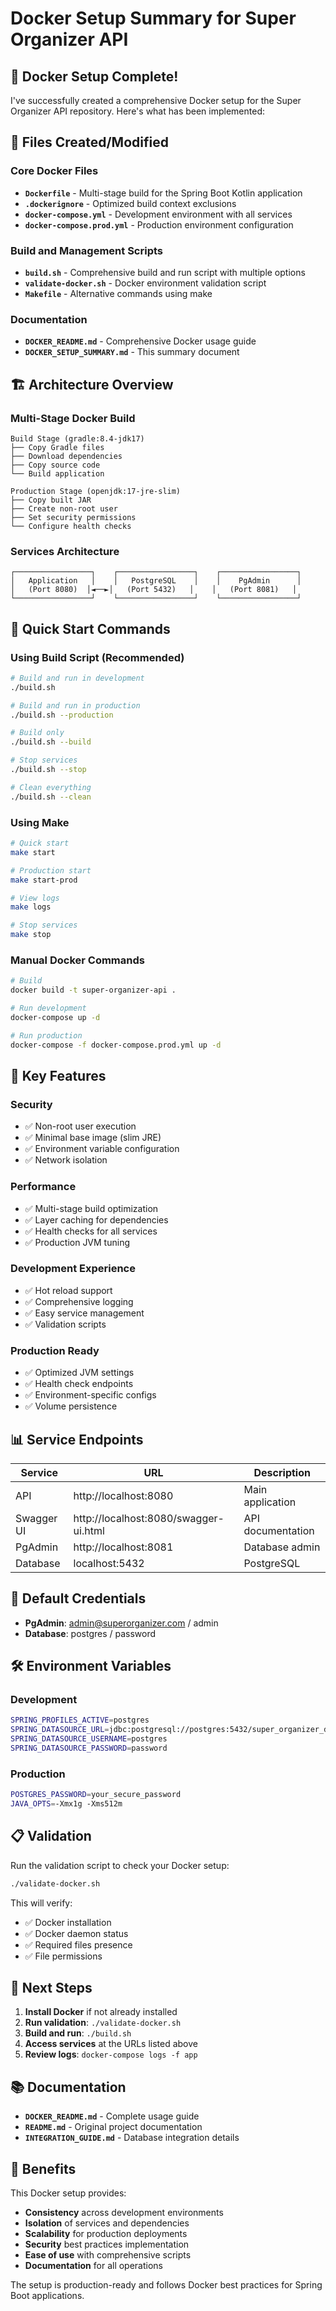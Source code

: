 # Docker Setup Summary for Super Organizer API

## 🎉 Docker Setup Complete!

I've successfully created a comprehensive Docker setup for the Super Organizer API repository. Here's what has been implemented:

## 📁 Files Created/Modified

### Core Docker Files
- **`Dockerfile`** - Multi-stage build for the Spring Boot Kotlin application
- **`.dockerignore`** - Optimized build context exclusions
- **`docker-compose.yml`** - Development environment with all services
- **`docker-compose.prod.yml`** - Production environment configuration

### Build and Management Scripts
- **`build.sh`** - Comprehensive build and run script with multiple options
- **`validate-docker.sh`** - Docker environment validation script
- **`Makefile`** - Alternative commands using make

### Documentation
- **`DOCKER_README.md`** - Comprehensive Docker usage guide
- **`DOCKER_SETUP_SUMMARY.md`** - This summary document

## 🏗️ Architecture Overview

### Multi-Stage Docker Build
```
Build Stage (gradle:8.4-jdk17)
├── Copy Gradle files
├── Download dependencies
├── Copy source code
└── Build application

Production Stage (openjdk:17-jre-slim)
├── Copy built JAR
├── Create non-root user
├── Set security permissions
└── Configure health checks
```

### Services Architecture
```
┌─────────────────┐    ┌─────────────────┐    ┌─────────────────┐
│   Application   │    │   PostgreSQL    │    │    PgAdmin      │
│   (Port 8080)  │◄──►│   (Port 5432)   │    │   (Port 8081)   │
└─────────────────┘    └─────────────────┘    └─────────────────┘
```

## 🚀 Quick Start Commands

### Using Build Script (Recommended)
```bash
# Build and run in development
./build.sh

# Build and run in production
./build.sh --production

# Build only
./build.sh --build

# Stop services
./build.sh --stop

# Clean everything
./build.sh --clean
```

### Using Make
```bash
# Quick start
make start

# Production start
make start-prod

# View logs
make logs

# Stop services
make stop
```

### Manual Docker Commands
```bash
# Build
docker build -t super-organizer-api .

# Run development
docker-compose up -d

# Run production
docker-compose -f docker-compose.prod.yml up -d
```

## 🔧 Key Features

### Security
- ✅ Non-root user execution
- ✅ Minimal base image (slim JRE)
- ✅ Environment variable configuration
- ✅ Network isolation

### Performance
- ✅ Multi-stage build optimization
- ✅ Layer caching for dependencies
- ✅ Health checks for all services
- ✅ Production JVM tuning

### Development Experience
- ✅ Hot reload support
- ✅ Comprehensive logging
- ✅ Easy service management
- ✅ Validation scripts

### Production Ready
- ✅ Optimized JVM settings
- ✅ Health check endpoints
- ✅ Environment-specific configs
- ✅ Volume persistence

## 📊 Service Endpoints

| Service | URL | Description |
|---------|-----|-------------|
| API | http://localhost:8080 | Main application |
| Swagger UI | http://localhost:8080/swagger-ui.html | API documentation |
| PgAdmin | http://localhost:8081 | Database admin |
| Database | localhost:5432 | PostgreSQL |

## 🔐 Default Credentials

- **PgAdmin**: admin@superorganizer.com / admin
- **Database**: postgres / password

## 🛠️ Environment Variables

### Development
```bash
SPRING_PROFILES_ACTIVE=postgres
SPRING_DATASOURCE_URL=jdbc:postgresql://postgres:5432/super_organizer_db
SPRING_DATASOURCE_USERNAME=postgres
SPRING_DATASOURCE_PASSWORD=password
```

### Production
```bash
POSTGRES_PASSWORD=your_secure_password
JAVA_OPTS=-Xmx1g -Xms512m
```

## 📋 Validation

Run the validation script to check your Docker setup:
```bash
./validate-docker.sh
```

This will verify:
- ✅ Docker installation
- ✅ Docker daemon status
- ✅ Required files presence
- ✅ File permissions

## 🔄 Next Steps

1. **Install Docker** if not already installed
2. **Run validation**: `./validate-docker.sh`
3. **Build and run**: `./build.sh`
4. **Access services** at the URLs listed above
5. **Review logs**: `docker-compose logs -f app`

## 📚 Documentation

- **`DOCKER_README.md`** - Complete usage guide
- **`README.md`** - Original project documentation
- **`INTEGRATION_GUIDE.md`** - Database integration details

## 🎯 Benefits

This Docker setup provides:
- **Consistency** across development environments
- **Isolation** of services and dependencies
- **Scalability** for production deployments
- **Security** best practices implementation
- **Ease of use** with comprehensive scripts
- **Documentation** for all operations

The setup is production-ready and follows Docker best practices for Spring Boot applications.